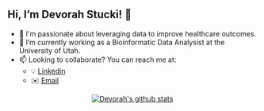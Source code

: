 ## Hi, I’m Devorah Stucki! 👋
- 👀 I'm passionate about leveraging data to improve healthcare outcomes.
- :hospital: I’m currently working as a Bioinformatic Data Analysist at the University of Utah.
- 📫 Looking to collaborate? You can reach me at:
  - :bulb: [Linkedin](www.linkedin.com/in/devorah-stucki)
  - :envelope: [Email](mailto:devorah.stucki@gmail.com)

<div align="center">
  
[![Devorah's github stats](https://github-readme-stats.vercel.app/api?username=devorahst&count_private=true&show_icons=true&theme=radical&hide_rank=false)](https://github.com/anuraghazra/github-readme-stats)
  
</div>

<!---
devorahst/devorahst is a ✨ special ✨ repository because its `README.md` (this file) appears on your GitHub profile.
You can click the Preview link to take a look at your changes.
--->
